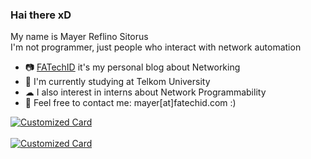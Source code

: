 ### Hai there xD

My name is Mayer Reflino Sitorus</br>
I'm not programmer, just people who interact with network automation</br>
- 📷 [FATechID](https://blog.fatechid.com) it's my personal blog about Networking</br>
- 📙 I'm currently studying at Telkom University</br>
- ☁ I also interest in interns about Network Programmability</br>
- 📩 Feel free to contact me: mayer[at]fatechid.com :)

[![Customized Card](https://github-readme-stats.vercel.app/api/pin?username=mrdotss&repo=ros-automation&theme=dracula)](https://github.com/mrdotss/ros-automation)<br><br>
[![Customized Card](https://github-readme-stats.vercel.app/api/pin?username=mrdotss&repo=netbox&theme=dracula)](https://github.com/mrdotss/netbox)

<!--
**mrdotss/mrdotss** is a ✨ _special_ ✨ repository because its `README.md` (this file) appears on your GitHub profile.

Here are some ideas to get you started:

- 🔭 I’m currently working on ...
- 🌱 I’m currently learning ...
- 👯 I’m looking to collaborate on ...
- 🤔 I’m looking for help with ...
- 💬 Ask me about ...
- 📫 How to reach me: ...
- 😄 Pronouns: ...
- ⚡ Fun fact: ...
-->
